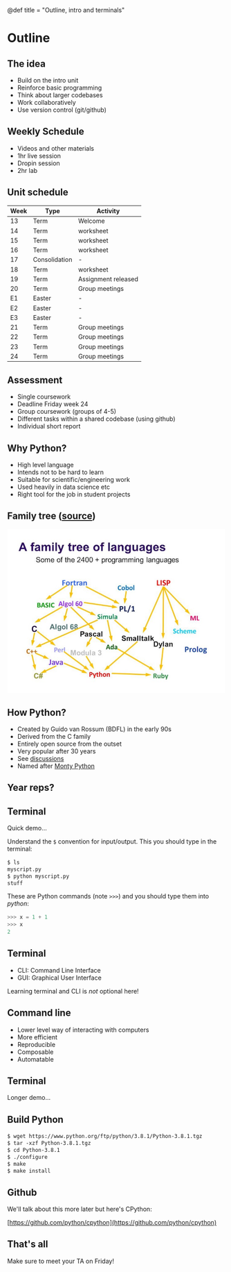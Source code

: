 @def title = "Outline, intro and terminals"

# Outline

## The idea

* Build on the intro unit
* Reinforce basic programming
* Think about larger codebases
* Work collaboratively
* Use version control (git/github)

## Weekly Schedule

* Videos and other materials
* 1hr live session
* Dropin session
* 2hr lab

## Unit schedule

| Week | Type     | Activity |
|------|----------|-----------|
| 13   | Term     | Welcome |
| 14   | Term     | worksheet |
| 15   | Term     | worksheet |
| 16   | Term     | worksheet |
| 17   | Consolidation | - |
| 18   | Term | worksheet |
| 19   | Term | Assignment released |
| 20   | Term | Group meetings |
| E1   | Easter | - |
| E2   | Easter | - |
| E3   | Easter | - |
| 21   | Term | Group meetings |
| 22   | Term | Group meetings |
| 23   | Term | Group meetings |
| 24   | Term | Group meetings |

## Assessment

* Single coursework
* Deadline Friday week 24
* Group coursework (groups of 4-5)
* Different tasks within a shared codebase (using github)
* Individual short report

## Why Python?

* High level language
* Intends not to be hard to learn
* Suitable for scientific/engineering work
* Used heavily in data science etc
* Right tool for the job in student projects

## Family tree ([source](https://medium.com/@anaharris/human-languages-vs-programming-languages-c89410f13252))

![](assets/tree.jpg)

## How Python?

* Created by Guido van Rossum (BDFL) in the early 90s
* Derived from the C family
* Entirely open source from the outset
* Very popular after 30 years
* See [discussions](https://discuss.python.org/)
* Named after [Monty Python](https://www.youtube.com/watch?v=vZw35VUBdzo)

## Year reps?

## Terminal

Quick demo...

Understand the `$` convention for input/output. This you should type in the
terminal:
```console
$ ls
myscript.py
$ python myscript.py
stuff
```

These are Python commands (note `>>>`) and you should type them into *python*:
```python
>>> x = 1 + 1
>>> x
2
```

## Terminal

* CLI: Command Line Interface
* GUI: Graphical User Interface

Learning terminal and CLI is *not* optional here!

## Command line

* Lower level way of interacting with computers
* More efficient
* Reproducible
* Composable
* Automatable

## Terminal

Longer demo...

## Build Python

```console
$ wget https://www.python.org/ftp/python/3.8.1/Python-3.8.1.tgz
$ tar -xzf Python-3.8.1.tgz
$ cd Python-3.8.1
$ ./configure
$ make
$ make install
```

## Github

We'll talk about this more later but here's CPython:

[https://github.com/python/cpython](https://github.com/python/cpython)

## That's all

Make sure to meet your TA on Friday!

